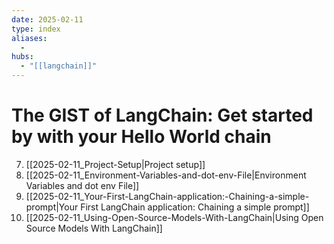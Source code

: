 ```yaml
---
date: 2025-02-11
type: index
aliases:
  -
hubs:
  - "[[langchain]]"
---
```


# The GIST of LangChain: Get started by with your Hello World chain

7. [[2025-02-11_Project-Setup|Project setup]]
9. [[2025-02-11_Environment-Variables-and-dot-env-File|Environment Variables and dot env File]]
10. [[2025-02-11_Your-First-LangChain-application:-Chaining-a-simple-prompt|Your First LangChain application: Chaining a simple prompt]]
11. [[2025-02-11_Using-Open-Source-Models-With-LangChain|Using Open Source Models With LangChain]]

